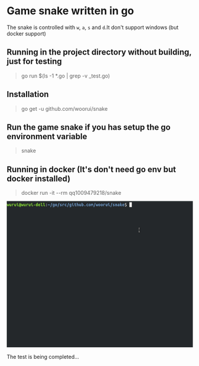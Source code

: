# Game snake written in go

The snake is controlled with `w`, `a`, `s` and `d`.It don't support windows (but docker support)

## Running in the project directory without building, just for testing

> go run $(ls -1 *.go | grep -v _test.go)

## Installation

> go get -u github.com/woorui/snake

## Run the game snake if you has setup the go environment variable

> snake

## Running in docker (It's don't need go env but docker installed)

> docker run -it --rm qq1009479218/snake

![Show the running result](snake.gif)

The test is being completed...
